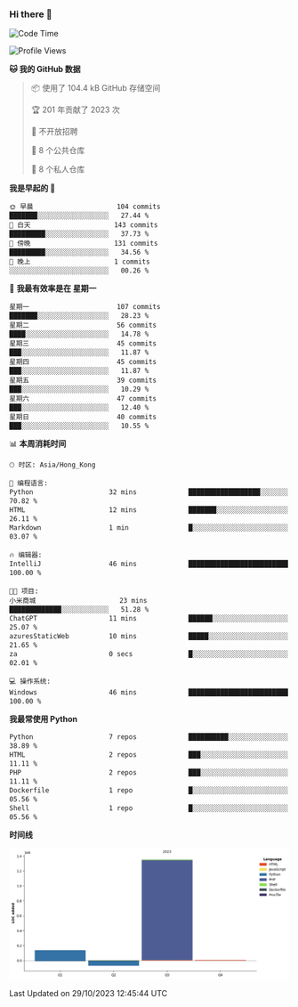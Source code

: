 ### Hi there 👋

<!--
**Mrzqd/Mrzqd** is a ✨ _special_ ✨ repository because its `README.md` (this file) appears on your GitHub profile.

Here are some ideas to get you started:

- 🔭 I’m currently working on ...
- 🌱 I’m currently learning ...
- 👯 I’m looking to collaborate on ...
- 🤔 I’m looking for help with ...
- 💬 Ask me about ...
- 📫 How to reach me: ...
- 😄 Pronouns: ...
- ⚡ Fun fact: ...
-->
<!--START_SECTION:waka-->
![Code Time](http://img.shields.io/badge/Code%20Time-144%20hrs%2059%20mins-blue)

![Profile Views](http://img.shields.io/badge/%E4%B8%AA%E4%BA%BA%E8%B5%84%E6%96%99%E8%A7%82%E7%9C%8B%E6%AC%A1%E6%95%B0-2-blue)

**🐱 我的 GitHub 数据** 

> 📦  使用了 104.4 kB GitHub 存储空间 
 > 
> 🏆 201 年贡献了 2023 次
 > 
> 🚫 不开放招聘
 > 
> 📜 8 个公共仓库 
 > 
> 🔑 8 个私人仓库 
 > 
**我是早起的 🐤** 

```text
🌞 早晨                     104 commits         ███████░░░░░░░░░░░░░░░░░░   27.44 % 
🌆 白天                     143 commits         █████████░░░░░░░░░░░░░░░░   37.73 % 
🌃 傍晚                     131 commits         █████████░░░░░░░░░░░░░░░░   34.56 % 
🌙 晚上                     1 commits           ░░░░░░░░░░░░░░░░░░░░░░░░░   00.26 % 
```
📅 **我最有效率是在 星期一** 

```text
星期一                      107 commits         ███████░░░░░░░░░░░░░░░░░░   28.23 % 
星期二                      56 commits          ████░░░░░░░░░░░░░░░░░░░░░   14.78 % 
星期三                      45 commits          ███░░░░░░░░░░░░░░░░░░░░░░   11.87 % 
星期四                      45 commits          ███░░░░░░░░░░░░░░░░░░░░░░   11.87 % 
星期五                      39 commits          ███░░░░░░░░░░░░░░░░░░░░░░   10.29 % 
星期六                      47 commits          ███░░░░░░░░░░░░░░░░░░░░░░   12.40 % 
星期日                      40 commits          ███░░░░░░░░░░░░░░░░░░░░░░   10.55 % 
```


📊 **本周消耗时间** 

```text
🕑︎ 时区: Asia/Hong_Kong

💬 编程语言: 
Python                   32 mins             ██████████████████░░░░░░░   70.82 % 
HTML                     12 mins             ███████░░░░░░░░░░░░░░░░░░   26.11 % 
Markdown                 1 min               █░░░░░░░░░░░░░░░░░░░░░░░░   03.07 % 

🔥 编辑器: 
IntelliJ                 46 mins             █████████████████████████   100.00 % 

🐱‍💻 项目: 
小米商城                     23 mins             █████████████░░░░░░░░░░░░   51.28 % 
ChatGPT                  11 mins             ██████░░░░░░░░░░░░░░░░░░░   25.07 % 
azuresStaticWeb          10 mins             █████░░░░░░░░░░░░░░░░░░░░   21.65 % 
za                       0 secs              █░░░░░░░░░░░░░░░░░░░░░░░░   02.01 % 

💻 操作系统: 
Windows                  46 mins             █████████████████████████   100.00 % 
```

**我最常使用 Python** 

```text
Python                   7 repos             ██████████░░░░░░░░░░░░░░░   38.89 % 
HTML                     2 repos             ███░░░░░░░░░░░░░░░░░░░░░░   11.11 % 
PHP                      2 repos             ███░░░░░░░░░░░░░░░░░░░░░░   11.11 % 
Dockerfile               1 repo              █░░░░░░░░░░░░░░░░░░░░░░░░   05.56 % 
Shell                    1 repo              █░░░░░░░░░░░░░░░░░░░░░░░░   05.56 % 
```



**时间线**

![Lines of Code chart](https://raw.githubusercontent.com/Mrzqd/Mrzqd/main/assets/bar_graph.png)


 Last Updated on 29/10/2023 12:45:44 UTC
<!--END_SECTION:waka-->
